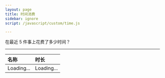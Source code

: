 ```yaml
---
layout: page
title: 时间消费
sidebar: ignore
script: /javascript/custom/time.js

---
```


在最近 5 件事上花费了多少时间？

---

<table>
  <thead>
    <tr>
      <th style="text-align:left;">名称</th>
      <th style="text-align:left;">时长</th>
    </tr>
  </thead>
  <tbody id="time">
    <tr>
      <td>Loading...</td>
      <td>Loading...</td>
    </tr>
  </tbody>
</table>
